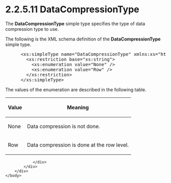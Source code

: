 <html dir="LTR" xmlns:mshelp="http://msdn.microsoft.com/mshelp" xmlns:ddue="http://ddue.schemas.microsoft.com/authoring/2003/5" xmlns:xlink="http://www.w3.org/1999/xlink" xmlns:tool="http://www.microsoft.com/tooltip">
    <head>
        <meta http-equiv="Content-Type" content="text/html; CHARSET=utf-8"></meta>
        <meta name="save" content="history"></meta>
        <title>2.2.5.11 DataCompressionType</title>
        <xml>
            <mshelp:toctitle title="2.2.5.11 DataCompressionType"></mshelp:toctitle>
            <mshelp:rltitle title="[MS-SSMDSWS-15]: DataCompressionType"></mshelp:rltitle>
            <mshelp:keyword index="A" term="0bb7036f-cd25-40fa-a584-f65be6190564"></mshelp:keyword>
            <mshelp:attr name="DCSext.ContentType" value="open specification"></mshelp:attr>
            <mshelp:attr name="AssetID" value="0bb7036f-cd25-40fa-a584-f65be6190564"></mshelp:attr>
            <mshelp:attr name="TopicType" value="kbRef"></mshelp:attr>
            <mshelp:attr name="DCSext.Title" value="[MS-SSMDSWS-15]: DataCompressionType" />
        </xml>
    </head>
    <body>
        <div id="header">
            <h1 class="heading">2.2.5.11 DataCompressionType</h1>
        </div>
        <div id="mainSection">
            <div id="mainBody">
                <div id="allHistory" class="saveHistory"></div>
                <div id="sectionSection0" class="section" name="collapseableSection">
                    

<p>The <b>DataCompressionType</b> simple type specifies the
type of data compression type to use.</p>

<p>The following is the XML schema definition of the <b>DataCompressionType</b>
simple type.</p>

<dl>
<dd>
<div><pre> &lt;xs:simpleType name=&quot;DataCompressionType&quot; xmlns:xs=&quot;http://www.w3.org/2001/XMLSchema&quot;&gt;
   &lt;xs:restriction base=&quot;xs:string&quot;&gt;
     &lt;xs:enumeration value=&quot;None&quot; /&gt;
     &lt;xs:enumeration value=&quot;Row&quot; /&gt;
   &lt;/xs:restriction&gt;
 &lt;/xs:simpleType&gt;
</pre></div>
</dd></dl>

<p>The values of the enumeration are described in the following
table.</p>

<table>
 <thead>
  <tr>
   <th>
   <p>Value</p>
   </th>
   <th>
   <p>Meaning</p>
   </th>
  </tr>
 </thead>
 <tr>
  <td>
  <p>None</p>
  </td>
  <td>
  <p>Data compression is not done.</p>
  </td>
 </tr>
 <tr>
  <td>
  <p>Row</p>
  </td>
  <td>
  <p>Data compression is done at the row level.</p>
  </td>
 </tr>
</table>

<p> </p>


                </div>
            </div>
        </div>
    </body>
</html>